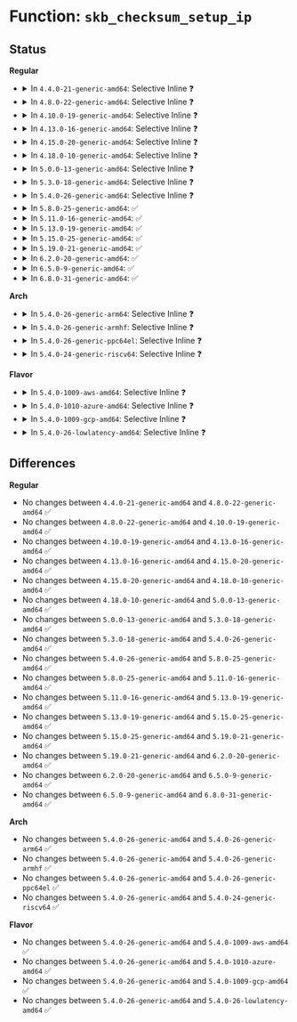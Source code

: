 # Function: <code>skb_checksum_setup_ip</code>

## Status
<b>Regular</b>
<ul>
<li>
<details>
<summary>In <code>4.4.0-21-generic-amd64</code>: Selective Inline ❓</summary>

```c
__sum16 * skb_checksum_setup_ip(struct sk_buff * skb, int proto, unsigned int off)
```

```json
{
  "name": "skb_checksum_setup_ip",
  "collision_type": "Unique Static",
  "inline_type": "Selective",
  "funcs": [
    {
      "addr": 18446744071586223312,
      "name": "skb_checksum_setup_ip",
      "external": false,
      "loc": "net/core/skbuff.c:3881",
      "file": "net/core/skbuff.c",
      "inline": "not declared, inlined",
      "caller_inline": [],
      "caller_func": [
        "net/core/skbuff.c:skb_checksum_setup",
        "net/core/skbuff.c:skb_checksum_setup"
      ]
    }
  ],
  "symbols": [
    {
      "addr": 18446744071586223312,
      "name": "skb_checksum_setup_ip",
      "section": ".text",
      "bind": "STB_LOCAL",
      "size": 182
    }
  ]
}
```
</details>
</li>
<li>
<details>
<summary>In <code>4.8.0-22-generic-amd64</code>: Selective Inline ❓</summary>

```c
__sum16 * skb_checksum_setup_ip(struct sk_buff * skb, int proto, unsigned int off)
```

```json
{
  "name": "skb_checksum_setup_ip",
  "collision_type": "Unique Static",
  "inline_type": "Selective",
  "funcs": [
    {
      "addr": 18446744071586649200,
      "name": "skb_checksum_setup_ip",
      "external": false,
      "loc": "net/core/skbuff.c:3922",
      "file": "net/core/skbuff.c",
      "inline": "not declared, inlined",
      "caller_inline": [],
      "caller_func": [
        "net/core/skbuff.c:skb_checksum_setup",
        "net/core/skbuff.c:skb_checksum_setup"
      ]
    }
  ],
  "symbols": [
    {
      "addr": 18446744071586649200,
      "name": "skb_checksum_setup_ip",
      "section": ".text",
      "bind": "STB_LOCAL",
      "size": 182
    }
  ]
}
```
</details>
</li>
<li>
<details>
<summary>In <code>4.10.0-19-generic-amd64</code>: Selective Inline ❓</summary>

```c
__sum16 * skb_checksum_setup_ip(struct sk_buff * skb, int proto, unsigned int off)
```

```json
{
  "name": "skb_checksum_setup_ip",
  "collision_type": "Unique Static",
  "inline_type": "Selective",
  "funcs": [
    {
      "addr": 18446744071586833808,
      "name": "skb_checksum_setup_ip",
      "external": false,
      "loc": "net/core/skbuff.c:3966",
      "file": "net/core/skbuff.c",
      "inline": "not declared, inlined",
      "caller_inline": [],
      "caller_func": [
        "net/core/skbuff.c:skb_checksum_setup",
        "net/core/skbuff.c:skb_checksum_setup"
      ]
    }
  ],
  "symbols": [
    {
      "addr": 18446744071586833808,
      "name": "skb_checksum_setup_ip",
      "section": ".text",
      "bind": "STB_LOCAL",
      "size": 182
    }
  ]
}
```
</details>
</li>
<li>
<details>
<summary>In <code>4.13.0-16-generic-amd64</code>: Selective Inline ❓</summary>

```c
__sum16 * skb_checksum_setup_ip(struct sk_buff * skb, int proto, unsigned int off)
```

```json
{
  "name": "skb_checksum_setup_ip",
  "collision_type": "Unique Static",
  "inline_type": "Selective",
  "funcs": [
    {
      "addr": 18446744071586955760,
      "name": "skb_checksum_setup_ip",
      "external": false,
      "loc": "net/core/skbuff.c:4060",
      "file": "net/core/skbuff.c",
      "inline": "not declared, inlined",
      "caller_inline": [],
      "caller_func": [
        "net/core/skbuff.c:skb_checksum_setup",
        "net/core/skbuff.c:skb_checksum_setup"
      ]
    }
  ],
  "symbols": [
    {
      "addr": 18446744071586955760,
      "name": "skb_checksum_setup_ip",
      "section": ".text",
      "bind": "STB_LOCAL",
      "size": 167
    }
  ]
}
```
</details>
</li>
<li>
<details>
<summary>In <code>4.15.0-20-generic-amd64</code>: Selective Inline ❓</summary>

```c
__sum16 * skb_checksum_setup_ip(struct sk_buff * skb, int proto, unsigned int off)
```

```json
{
  "name": "skb_checksum_setup_ip",
  "collision_type": "Unique Static",
  "inline_type": "Selective",
  "funcs": [
    {
      "addr": 18446744071587457216,
      "name": "skb_checksum_setup_ip",
      "external": false,
      "loc": "net/core/skbuff.c:4448",
      "file": "net/core/skbuff.c",
      "inline": "not declared, inlined",
      "caller_inline": [],
      "caller_func": [
        "net/core/skbuff.c:skb_checksum_setup",
        "net/core/skbuff.c:skb_checksum_setup"
      ]
    }
  ],
  "symbols": [
    {
      "addr": 18446744071587457216,
      "name": "skb_checksum_setup_ip",
      "section": ".text",
      "bind": "STB_LOCAL",
      "size": 167
    }
  ]
}
```
</details>
</li>
<li>
<details>
<summary>In <code>4.18.0-10-generic-amd64</code>: Selective Inline ❓</summary>

```c
__sum16 * skb_checksum_setup_ip(struct sk_buff * skb, int proto, unsigned int off)
```

```json
{
  "name": "skb_checksum_setup_ip",
  "collision_type": "Unique Static",
  "inline_type": "Selective",
  "funcs": [
    {
      "addr": 18446744071587760592,
      "name": "skb_checksum_setup_ip",
      "external": false,
      "loc": "net/core/skbuff.c:4487",
      "file": "net/core/skbuff.c",
      "inline": "not declared, inlined",
      "caller_inline": [],
      "caller_func": [
        "net/core/skbuff.c:skb_checksum_setup",
        "net/core/skbuff.c:skb_checksum_setup"
      ]
    }
  ],
  "symbols": [
    {
      "addr": 18446744071587760592,
      "name": "skb_checksum_setup_ip",
      "section": ".text",
      "bind": "STB_LOCAL",
      "size": 167
    }
  ]
}
```
</details>
</li>
<li>
<details>
<summary>In <code>5.0.0-13-generic-amd64</code>: Selective Inline ❓</summary>

```c
__sum16 * skb_checksum_setup_ip(struct sk_buff * skb, int proto, unsigned int off)
```

```json
{
  "name": "skb_checksum_setup_ip",
  "collision_type": "Unique Static",
  "inline_type": "Selective",
  "funcs": [
    {
      "addr": 18446744071587895424,
      "name": "skb_checksum_setup_ip",
      "external": false,
      "loc": "net/core/skbuff.c:4509",
      "file": "net/core/skbuff.c",
      "inline": "not declared, inlined",
      "caller_inline": [],
      "caller_func": [
        "net/core/skbuff.c:skb_checksum_setup",
        "net/core/skbuff.c:skb_checksum_setup"
      ]
    }
  ],
  "symbols": [
    {
      "addr": 18446744071587895424,
      "name": "skb_checksum_setup_ip",
      "section": ".text",
      "bind": "STB_LOCAL",
      "size": 167
    }
  ]
}
```
</details>
</li>
<li>
<details>
<summary>In <code>5.3.0-18-generic-amd64</code>: Selective Inline ❓</summary>

```c
__sum16 * skb_checksum_setup_ip(struct sk_buff * skb, int proto, unsigned int off)
```

```json
{
  "name": "skb_checksum_setup_ip",
  "collision_type": "Unique Static",
  "inline_type": "Selective",
  "funcs": [
    {
      "addr": 18446744071588201072,
      "name": "skb_checksum_setup_ip",
      "external": false,
      "loc": "net/core/skbuff.c:4694",
      "file": "net/core/skbuff.c",
      "inline": "not declared, inlined",
      "caller_inline": [],
      "caller_func": [
        "net/core/skbuff.c:skb_checksum_setup",
        "net/core/skbuff.c:skb_checksum_setup"
      ]
    }
  ],
  "symbols": [
    {
      "addr": 18446744071588201072,
      "name": "skb_checksum_setup_ip",
      "section": ".text",
      "bind": "STB_LOCAL",
      "size": 167
    }
  ]
}
```
</details>
</li>
<li>
<details>
<summary>In <code>5.4.0-26-generic-amd64</code>: Selective Inline ❓</summary>

```c
__sum16 * skb_checksum_setup_ip(struct sk_buff * skb, int proto, unsigned int off)
```

```json
{
  "name": "skb_checksum_setup_ip",
  "collision_type": "Unique Static",
  "inline_type": "Selective",
  "funcs": [
    {
      "addr": 18446744071588406176,
      "name": "skb_checksum_setup_ip",
      "external": false,
      "loc": "net/core/skbuff.c:4706",
      "file": "net/core/skbuff.c",
      "inline": "not declared, inlined",
      "caller_inline": [],
      "caller_func": [
        "net/core/skbuff.c:skb_checksum_setup",
        "net/core/skbuff.c:skb_checksum_setup"
      ]
    }
  ],
  "symbols": [
    {
      "addr": 18446744071588406176,
      "name": "skb_checksum_setup_ip",
      "section": ".text",
      "bind": "STB_LOCAL",
      "size": 167
    }
  ]
}
```
</details>
</li>
<li>
<details>
<summary>In <code>5.8.0-25-generic-amd64</code>: ✅</summary>

```c
__sum16 * skb_checksum_setup_ip(struct sk_buff * skb, int proto, unsigned int off)
```

```json
{
  "name": "skb_checksum_setup_ip",
  "collision_type": "Unique Static",
  "inline_type": "No",
  "funcs": [
    {
      "addr": 18446744071589272016,
      "name": "skb_checksum_setup_ip",
      "external": false,
      "loc": "net/core/skbuff.c:4808",
      "file": "net/core/skbuff.c",
      "inline": "seen, unknown",
      "caller_inline": [],
      "caller_func": [
        "net/core/skbuff.c:skb_checksum_setup",
        "net/core/skbuff.c:skb_checksum_setup_ipv6"
      ]
    }
  ],
  "symbols": [
    {
      "addr": 18446744071589272016,
      "name": "skb_checksum_setup_ip",
      "section": ".text",
      "bind": "STB_LOCAL",
      "size": 273
    }
  ]
}
```
</details>
</li>
<li>
<details>
<summary>In <code>5.11.0-16-generic-amd64</code>: ✅</summary>

```c
__sum16 * skb_checksum_setup_ip(struct sk_buff * skb, int proto, unsigned int off)
```

```json
{
  "name": "skb_checksum_setup_ip",
  "collision_type": "Unique Static",
  "inline_type": "No",
  "funcs": [
    {
      "addr": 18446744071589271152,
      "name": "skb_checksum_setup_ip",
      "external": false,
      "loc": "net/core/skbuff.c:4875",
      "file": "net/core/skbuff.c",
      "inline": "seen, unknown",
      "caller_inline": [],
      "caller_func": [
        "net/core/skbuff.c:skb_checksum_setup",
        "net/core/skbuff.c:skb_checksum_setup_ipv6"
      ]
    }
  ],
  "symbols": [
    {
      "addr": 18446744071589271152,
      "name": "skb_checksum_setup_ip",
      "section": ".text",
      "bind": "STB_LOCAL",
      "size": 273
    }
  ]
}
```
</details>
</li>
<li>
<details>
<summary>In <code>5.13.0-19-generic-amd64</code>: ✅</summary>

```c
__sum16 * skb_checksum_setup_ip(struct sk_buff * skb, int proto, unsigned int off)
```

```json
{
  "name": "skb_checksum_setup_ip",
  "collision_type": "Unique Static",
  "inline_type": "No",
  "funcs": [
    {
      "addr": 18446744071589161216,
      "name": "skb_checksum_setup_ip",
      "external": false,
      "loc": "net/core/skbuff.c:4963",
      "file": "net/core/skbuff.c",
      "inline": "seen, unknown",
      "caller_inline": [],
      "caller_func": [
        "net/core/skbuff.c:skb_checksum_setup",
        "net/core/skbuff.c:skb_checksum_setup_ipv6"
      ]
    }
  ],
  "symbols": [
    {
      "addr": 18446744071589161216,
      "name": "skb_checksum_setup_ip",
      "section": ".text",
      "bind": "STB_LOCAL",
      "size": 273
    }
  ]
}
```
</details>
</li>
<li>
<details>
<summary>In <code>5.15.0-25-generic-amd64</code>: ✅</summary>

```c
__sum16 * skb_checksum_setup_ip(struct sk_buff * skb, int proto, unsigned int off)
```

```json
{
  "name": "skb_checksum_setup_ip",
  "collision_type": "Unique Static",
  "inline_type": "No",
  "funcs": [
    {
      "addr": 18446744071589883728,
      "name": "skb_checksum_setup_ip",
      "external": false,
      "loc": "net/core/skbuff.c:5031",
      "file": "net/core/skbuff.c",
      "inline": "seen, unknown",
      "caller_inline": [],
      "caller_func": [
        "net/core/skbuff.c:skb_checksum_setup",
        "net/core/skbuff.c:skb_checksum_setup_ipv6"
      ]
    }
  ],
  "symbols": [
    {
      "addr": 18446744071589883728,
      "name": "skb_checksum_setup_ip",
      "section": ".text",
      "bind": "STB_LOCAL",
      "size": 273
    }
  ]
}
```
</details>
</li>
<li>
<details>
<summary>In <code>5.19.0-21-generic-amd64</code>: ✅</summary>

```c
__sum16 * skb_checksum_setup_ip(struct sk_buff * skb, int proto, unsigned int off)
```

```json
{
  "name": "skb_checksum_setup_ip",
  "collision_type": "Unique Static",
  "inline_type": "No",
  "funcs": [
    {
      "addr": 18446744071591413504,
      "name": "skb_checksum_setup_ip",
      "external": false,
      "loc": "net/core/skbuff.c:4945",
      "file": "net/core/skbuff.c",
      "inline": "seen, unknown",
      "caller_inline": [],
      "caller_func": [
        "net/core/skbuff.c:skb_checksum_setup",
        "net/core/skbuff.c:skb_checksum_setup_ipv6"
      ]
    }
  ],
  "symbols": [
    {
      "addr": 18446744071591413504,
      "name": "skb_checksum_setup_ip",
      "section": ".text",
      "bind": "STB_LOCAL",
      "size": 275
    }
  ]
}
```
</details>
</li>
<li>
<details>
<summary>In <code>6.2.0-20-generic-amd64</code>: ✅</summary>

```c
__sum16 * skb_checksum_setup_ip(struct sk_buff * skb, int proto, unsigned int off)
```

```json
{
  "name": "skb_checksum_setup_ip",
  "collision_type": "Unique Static",
  "inline_type": "No",
  "funcs": [
    {
      "addr": 18446744071593178640,
      "name": "skb_checksum_setup_ip",
      "external": false,
      "loc": "net/core/skbuff.c:5147",
      "file": "net/core/skbuff.c",
      "inline": "seen, unknown",
      "caller_inline": [],
      "caller_func": [
        "net/core/skbuff.c:skb_checksum_setup",
        "net/core/skbuff.c:skb_checksum_setup_ipv6"
      ]
    }
  ],
  "symbols": [
    {
      "addr": 18446744071593178640,
      "name": "skb_checksum_setup_ip",
      "section": ".text",
      "bind": "STB_LOCAL",
      "size": 275
    }
  ]
}
```
</details>
</li>
<li>
<details>
<summary>In <code>6.5.0-9-generic-amd64</code>: ✅</summary>

```c
__sum16 * skb_checksum_setup_ip(struct sk_buff * skb, int proto, unsigned int off)
```

```json
{
  "name": "skb_checksum_setup_ip",
  "collision_type": "Unique Static",
  "inline_type": "No",
  "funcs": [
    {
      "addr": 18446744071593636112,
      "name": "skb_checksum_setup_ip",
      "external": false,
      "loc": "net/core/skbuff.c:5345",
      "file": "net/core/skbuff.c",
      "inline": "seen, unknown",
      "caller_inline": [],
      "caller_func": [
        "net/core/skbuff.c:skb_checksum_setup",
        "net/core/skbuff.c:skb_checksum_setup_ipv6"
      ]
    }
  ],
  "symbols": [
    {
      "addr": 18446744071593636112,
      "name": "skb_checksum_setup_ip",
      "section": ".text",
      "bind": "STB_LOCAL",
      "size": 282
    }
  ]
}
```
</details>
</li>
<li>
<details>
<summary>In <code>6.8.0-31-generic-amd64</code>: ✅</summary>

```c
__sum16 * skb_checksum_setup_ip(struct sk_buff * skb, int proto, unsigned int off)
```

```json
{
  "name": "skb_checksum_setup_ip",
  "collision_type": "Unique Static",
  "inline_type": "No",
  "funcs": [
    {
      "addr": 18446744071594411728,
      "name": "skb_checksum_setup_ip",
      "external": false,
      "loc": "net/core/skbuff.c:5476",
      "file": "net/core/skbuff.c",
      "inline": "seen, unknown",
      "caller_inline": [],
      "caller_func": [
        "net/core/skbuff.c:skb_checksum_setup",
        "net/core/skbuff.c:skb_checksum_setup_ipv6"
      ]
    }
  ],
  "symbols": [
    {
      "addr": 18446744071594411728,
      "name": "skb_checksum_setup_ip",
      "section": ".text",
      "bind": "STB_LOCAL",
      "size": 282
    }
  ]
}
```
</details>
</li>
</ul>
<b>Arch</b>
<ul>
<li>
<details>
<summary>In <code>5.4.0-26-generic-arm64</code>: Selective Inline ❓</summary>

```c
__sum16 * skb_checksum_setup_ip(struct sk_buff * skb, int proto, unsigned int off)
```

```json
{
  "name": "skb_checksum_setup_ip",
  "collision_type": "Unique Static",
  "inline_type": "Selective",
  "funcs": [
    {
      "addr": 18446603336501922496,
      "name": "skb_checksum_setup_ip",
      "external": false,
      "loc": "net/core/skbuff.c:4706",
      "file": "net/core/skbuff.c",
      "inline": "not declared, inlined",
      "caller_inline": [],
      "caller_func": [
        "net/core/skbuff.c:skb_checksum_setup",
        "net/core/skbuff.c:skb_checksum_setup"
      ]
    }
  ],
  "symbols": [
    {
      "addr": 18446603336501922496,
      "name": "skb_checksum_setup_ip",
      "section": ".text",
      "bind": "STB_LOCAL",
      "size": 252
    }
  ]
}
```
</details>
</li>
<li>
<details>
<summary>In <code>5.4.0-26-generic-armhf</code>: Selective Inline ❓</summary>

```c
__sum16 * skb_checksum_setup_ip(struct sk_buff * skb, int proto, unsigned int off)
```

```json
{
  "name": "skb_checksum_setup_ip",
  "collision_type": "Unique Static",
  "inline_type": "Selective",
  "funcs": [
    {
      "addr": 3234682312,
      "name": "skb_checksum_setup_ip",
      "external": false,
      "loc": "net/core/skbuff.c:4706",
      "file": "net/core/skbuff.c",
      "inline": "not declared, inlined",
      "caller_inline": [],
      "caller_func": [
        "net/core/skbuff.c:skb_checksum_setup",
        "net/core/skbuff.c:skb_checksum_setup"
      ]
    }
  ],
  "symbols": [
    {
      "addr": 3234682312,
      "name": "skb_checksum_setup_ip",
      "section": ".text",
      "bind": "STB_LOCAL",
      "size": 180
    }
  ]
}
```
</details>
</li>
<li>
<details>
<summary>In <code>5.4.0-26-generic-ppc64el</code>: Selective Inline ❓</summary>

```c
__sum16 * skb_checksum_setup_ip(struct sk_buff * skb, int proto, unsigned int off)
```

```json
{
  "name": "skb_checksum_setup_ip",
  "collision_type": "Unique Static",
  "inline_type": "Selective",
  "funcs": [
    {
      "addr": 13835058055295340032,
      "name": "skb_checksum_setup_ip",
      "external": false,
      "loc": "net/core/skbuff.c:4706",
      "file": "net/core/skbuff.c",
      "inline": "not declared, inlined",
      "caller_inline": [],
      "caller_func": [
        "net/core/skbuff.c:skb_checksum_setup",
        "net/core/skbuff.c:skb_checksum_setup"
      ]
    }
  ],
  "symbols": [
    {
      "addr": 13835058055295340032,
      "name": "skb_checksum_setup_ip",
      "section": ".text",
      "bind": "STB_LOCAL",
      "size": 344
    }
  ]
}
```
</details>
</li>
<li>
<details>
<summary>In <code>5.4.0-24-generic-riscv64</code>: Selective Inline ❓</summary>

```c
__sum16 * skb_checksum_setup_ip(struct sk_buff * skb, int proto, unsigned int off)
```

```json
{
  "name": "skb_checksum_setup_ip",
  "collision_type": "Unique Static",
  "inline_type": "Selective",
  "funcs": [
    {
      "addr": 18446743936278233524,
      "name": "skb_checksum_setup_ip",
      "external": false,
      "loc": "net/core/skbuff.c:4706",
      "file": "net/core/skbuff.c",
      "inline": "not declared, inlined",
      "caller_inline": [],
      "caller_func": [
        "net/core/skbuff.c:skb_checksum_setup",
        "net/core/skbuff.c:skb_checksum_setup"
      ]
    }
  ],
  "symbols": [
    {
      "addr": 18446743936278233524,
      "name": "skb_checksum_setup_ip",
      "section": ".text",
      "bind": "STB_LOCAL",
      "size": 204
    }
  ]
}
```
</details>
</li>
</ul>
<b>Flavor</b>
<ul>
<li>
<details>
<summary>In <code>5.4.0-1009-aws-amd64</code>: Selective Inline ❓</summary>

```c
__sum16 * skb_checksum_setup_ip(struct sk_buff * skb, int proto, unsigned int off)
```

```json
{
  "name": "skb_checksum_setup_ip",
  "collision_type": "Unique Static",
  "inline_type": "Selective",
  "funcs": [
    {
      "addr": 18446744071588012960,
      "name": "skb_checksum_setup_ip",
      "external": false,
      "loc": "net/core/skbuff.c:4706",
      "file": "net/core/skbuff.c",
      "inline": "not declared, inlined",
      "caller_inline": [],
      "caller_func": [
        "net/core/skbuff.c:skb_checksum_setup",
        "net/core/skbuff.c:skb_checksum_setup"
      ]
    }
  ],
  "symbols": [
    {
      "addr": 18446744071588012960,
      "name": "skb_checksum_setup_ip",
      "section": ".text",
      "bind": "STB_LOCAL",
      "size": 167
    }
  ]
}
```
</details>
</li>
<li>
<details>
<summary>In <code>5.4.0-1010-azure-amd64</code>: Selective Inline ❓</summary>

```c
__sum16 * skb_checksum_setup_ip(struct sk_buff * skb, int proto, unsigned int off)
```

```json
{
  "name": "skb_checksum_setup_ip",
  "collision_type": "Unique Static",
  "inline_type": "Selective",
  "funcs": [
    {
      "addr": 18446744071587726048,
      "name": "skb_checksum_setup_ip",
      "external": false,
      "loc": "net/core/skbuff.c:4706",
      "file": "net/core/skbuff.c",
      "inline": "not declared, inlined",
      "caller_inline": [],
      "caller_func": [
        "net/core/skbuff.c:skb_checksum_setup",
        "net/core/skbuff.c:skb_checksum_setup"
      ]
    }
  ],
  "symbols": [
    {
      "addr": 18446744071587726048,
      "name": "skb_checksum_setup_ip",
      "section": ".text",
      "bind": "STB_LOCAL",
      "size": 167
    }
  ]
}
```
</details>
</li>
<li>
<details>
<summary>In <code>5.4.0-1009-gcp-amd64</code>: Selective Inline ❓</summary>

```c
__sum16 * skb_checksum_setup_ip(struct sk_buff * skb, int proto, unsigned int off)
```

```json
{
  "name": "skb_checksum_setup_ip",
  "collision_type": "Unique Static",
  "inline_type": "Selective",
  "funcs": [
    {
      "addr": 18446744071588344736,
      "name": "skb_checksum_setup_ip",
      "external": false,
      "loc": "net/core/skbuff.c:4706",
      "file": "net/core/skbuff.c",
      "inline": "not declared, inlined",
      "caller_inline": [],
      "caller_func": [
        "net/core/skbuff.c:skb_checksum_setup",
        "net/core/skbuff.c:skb_checksum_setup"
      ]
    }
  ],
  "symbols": [
    {
      "addr": 18446744071588344736,
      "name": "skb_checksum_setup_ip",
      "section": ".text",
      "bind": "STB_LOCAL",
      "size": 167
    }
  ]
}
```
</details>
</li>
<li>
<details>
<summary>In <code>5.4.0-26-lowlatency-amd64</code>: Selective Inline ❓</summary>

```c
__sum16 * skb_checksum_setup_ip(struct sk_buff * skb, int proto, unsigned int off)
```

```json
{
  "name": "skb_checksum_setup_ip",
  "collision_type": "Unique Static",
  "inline_type": "Selective",
  "funcs": [
    {
      "addr": 18446744071588480208,
      "name": "skb_checksum_setup_ip",
      "external": false,
      "loc": "net/core/skbuff.c:4706",
      "file": "net/core/skbuff.c",
      "inline": "not declared, inlined",
      "caller_inline": [],
      "caller_func": [
        "net/core/skbuff.c:skb_checksum_setup",
        "net/core/skbuff.c:skb_checksum_setup"
      ]
    }
  ],
  "symbols": [
    {
      "addr": 18446744071588480208,
      "name": "skb_checksum_setup_ip",
      "section": ".text",
      "bind": "STB_LOCAL",
      "size": 167
    }
  ]
}
```
</details>
</li>
</ul>

## Differences
<b>Regular</b>
<ul>
<li>
No changes between <code>4.4.0-21-generic-amd64</code> and <code>4.8.0-22-generic-amd64</code> ✅
</li>
<li>
No changes between <code>4.8.0-22-generic-amd64</code> and <code>4.10.0-19-generic-amd64</code> ✅
</li>
<li>
No changes between <code>4.10.0-19-generic-amd64</code> and <code>4.13.0-16-generic-amd64</code> ✅
</li>
<li>
No changes between <code>4.13.0-16-generic-amd64</code> and <code>4.15.0-20-generic-amd64</code> ✅
</li>
<li>
No changes between <code>4.15.0-20-generic-amd64</code> and <code>4.18.0-10-generic-amd64</code> ✅
</li>
<li>
No changes between <code>4.18.0-10-generic-amd64</code> and <code>5.0.0-13-generic-amd64</code> ✅
</li>
<li>
No changes between <code>5.0.0-13-generic-amd64</code> and <code>5.3.0-18-generic-amd64</code> ✅
</li>
<li>
No changes between <code>5.3.0-18-generic-amd64</code> and <code>5.4.0-26-generic-amd64</code> ✅
</li>
<li>
No changes between <code>5.4.0-26-generic-amd64</code> and <code>5.8.0-25-generic-amd64</code> ✅
</li>
<li>
No changes between <code>5.8.0-25-generic-amd64</code> and <code>5.11.0-16-generic-amd64</code> ✅
</li>
<li>
No changes between <code>5.11.0-16-generic-amd64</code> and <code>5.13.0-19-generic-amd64</code> ✅
</li>
<li>
No changes between <code>5.13.0-19-generic-amd64</code> and <code>5.15.0-25-generic-amd64</code> ✅
</li>
<li>
No changes between <code>5.15.0-25-generic-amd64</code> and <code>5.19.0-21-generic-amd64</code> ✅
</li>
<li>
No changes between <code>5.19.0-21-generic-amd64</code> and <code>6.2.0-20-generic-amd64</code> ✅
</li>
<li>
No changes between <code>6.2.0-20-generic-amd64</code> and <code>6.5.0-9-generic-amd64</code> ✅
</li>
<li>
No changes between <code>6.5.0-9-generic-amd64</code> and <code>6.8.0-31-generic-amd64</code> ✅
</li>
</ul>
<b>Arch</b>
<ul>
<li>
No changes between <code>5.4.0-26-generic-amd64</code> and <code>5.4.0-26-generic-arm64</code> ✅
</li>
<li>
No changes between <code>5.4.0-26-generic-amd64</code> and <code>5.4.0-26-generic-armhf</code> ✅
</li>
<li>
No changes between <code>5.4.0-26-generic-amd64</code> and <code>5.4.0-26-generic-ppc64el</code> ✅
</li>
<li>
No changes between <code>5.4.0-26-generic-amd64</code> and <code>5.4.0-24-generic-riscv64</code> ✅
</li>
</ul>
<b>Flavor</b>
<ul>
<li>
No changes between <code>5.4.0-26-generic-amd64</code> and <code>5.4.0-1009-aws-amd64</code> ✅
</li>
<li>
No changes between <code>5.4.0-26-generic-amd64</code> and <code>5.4.0-1010-azure-amd64</code> ✅
</li>
<li>
No changes between <code>5.4.0-26-generic-amd64</code> and <code>5.4.0-1009-gcp-amd64</code> ✅
</li>
<li>
No changes between <code>5.4.0-26-generic-amd64</code> and <code>5.4.0-26-lowlatency-amd64</code> ✅
</li>
</ul>
